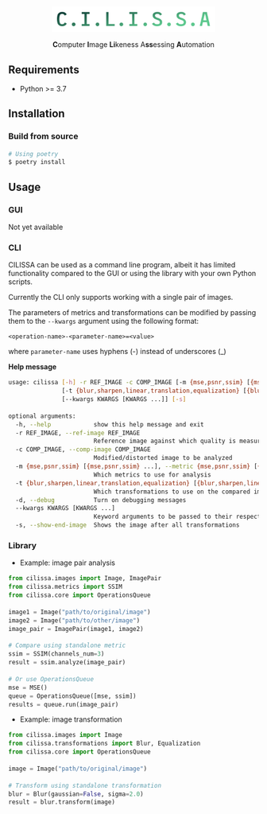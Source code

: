 <p align="center">
    <img src="docs/logo.png" width="328">
    <p align="center"><strong>C</strong>omputer <strong>I</strong>mage <strong>Li</strong>keness A<strong>ss</strong>essing <strong>A</strong>utomation</p>
</p>

## Requirements

* Python >= 3.7

## Installation

### Build from source

```bash
# Using poetry
$ poetry install
```

## Usage

### GUI

Not yet available

### CLI

CILISSA can be used as a command line program, albeit it has limited functionality compared to the GUI or using the library with your own Python scripts.

Currently the CLI only supports working with a single pair of images.

The parameters of metrics and transformations can be modified by passing them to the `--kwargs` argument using the following format:
```
<operation-name>-<parameter-name>=<value>
``` 
where `parameter-name` uses hyphens (-) instead of underscores (_)

**Help message**

```bash
usage: cilissa [-h] -r REF_IMAGE -c COMP_IMAGE [-m {mse,psnr,ssim} [{mse,psnr,ssim} ...]]
               [-t {blur,sharpen,linear,translation,equalization} [{blur,sharpen,linear,translation,equalization} ...]] [-d]
               [--kwargs KWARGS [KWARGS ...]] [-s]

optional arguments:
  -h, --help            show this help message and exit
  -r REF_IMAGE, --ref-image REF_IMAGE
                        Reference image against which quality is measured
  -c COMP_IMAGE, --comp-image COMP_IMAGE
                        Modified/distorted image to be analyzed
  -m {mse,psnr,ssim} [{mse,psnr,ssim} ...], --metric {mse,psnr,ssim} [{mse,psnr,ssim} ...]
                        Which metrics to use for analysis
  -t {blur,sharpen,linear,translation,equalization} [{blur,sharpen,linear,translation,equalization} ...], --transformation {blur,sharpen,linear,translation,equalization} [{blur,sharpen,linear,translation,equalization} ...]
                        Which transformations to use on the compared image
  -d, --debug           Turn on debugging messages
  --kwargs KWARGS [KWARGS ...]
                        Keyword arguments to be passed to their respective operation. Example: `ssim-channels-num=3`
  -s, --show-end-image  Shows the image after all transformations
```

### Library

* Example: image pair analysis

```python
from cilissa.images import Image, ImagePair
from cilissa.metrics import SSIM
from cilissa.core import OperationsQueue

image1 = Image("path/to/original/image")
image2 = Image("path/to/other/image")
image_pair = ImagePair(image1, image2)

# Compare using standalone metric
ssim = SSIM(channels_num=3)
result = ssim.analyze(image_pair)

# Or use OperationsQueue
mse = MSE()
queue = OperationsQueue([mse, ssim])
results = queue.run(image_pair)
```

* Example: image transformation
```python
from cilissa.images import Image
from cilissa.transformations import Blur, Equalization
from cilissa.core import OperationsQueue

image = Image("path/to/original/image")

# Transform using standalone transformation
blur = Blur(gaussian=False, sigma=2.0)
result = blur.transform(image)
```
